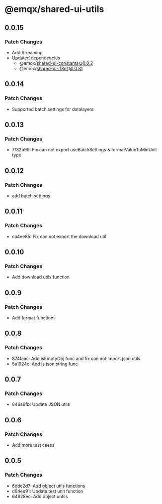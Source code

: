 # @emqx/shared-ui-utils

## 0.0.15

### Patch Changes

- Add Streaming
- Updated dependencies
  - @emqx/shared-ui-constants@0.0.2
  - @emqx/shared-ui-i18n@0.0.31

## 0.0.14

### Patch Changes

- Supported batch settings for datalayers

## 0.0.13

### Patch Changes

- 7f32b99: Fix can not export useBatchSettings & formatValueToMinUnit type

## 0.0.12

### Patch Changes

- add batch settings

## 0.0.11

### Patch Changes

- ca4ee85: Fix can not export the download util

## 0.0.10

### Patch Changes

- Add download utils function

## 0.0.9

### Patch Changes

- Add format functions

## 0.0.8

### Patch Changes

- 874faac: Add isEmptyObj func and fix can not import json utils
- 5a1924c: Add is json string func

## 0.0.7

### Patch Changes

- 846a6fb: Update JSON utils

## 0.0.6

### Patch Changes

- Add more test caess

## 0.0.5

### Patch Changes

- 6ddc2d7: Add object utils functions
- d64ee91: Update test unit function
- 64628ec: Add object untils
